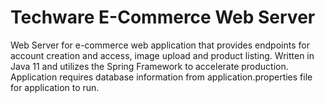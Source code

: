 # Techware E-Commerce Web Server
Web Server for e-commerce web application that provides endpoints for account creation and access, image upload and product listing. Written in Java 11 and utilizes the Spring Framework to accelerate production.
Application requires database information from application.properties file for application to run.
